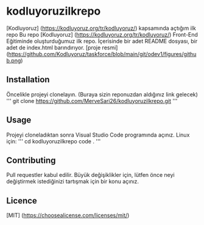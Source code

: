# kodluyoruzilkrepo
[Kodluyoruz] (https://kodluyoruz.org/tr/kodluyoruz/) kapsamında açtığım ilk repo
Bu repo [Kodluyoruz] (https://kodluyoruz.org/tr/kodluyoruz/) Front-End Eğitiminde oluşturduğumuz ilk repo. İçerisinde bir adet README dosyası, bir adet de index.html barındırıyor.
[proje resmi] (https://github.com/Kodluyoruz/taskforce/blob/main/git/odev1/figures/github.png)
## Installation
Öncelikle projeyi clonelayın. (Buraya sizin reponuzdan aldığınız link gelecek)
'''
git clone https://github.com/MerveSari26/kodluyoruzilkrepo.git
'''
## Usage
Projeyi cloneladıktan sonra Visual Studio Code programında açınız.
Linux için:
''' 
cd kodluyoruzilkrepo
code .
'''
## Contributing
Pull requestler kabul edilir. Büyük değişiklikler için, lütfen önce neyi değiştirmek istediğinizi tartışmak için bir konu açınız.
## Licence
[MIT] (https://choosealicense.com/licenses/mit/)
